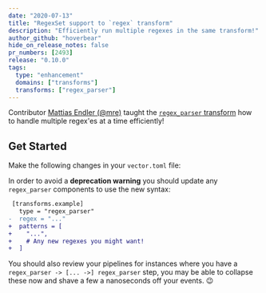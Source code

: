 ```yaml
---
date: "2020-07-13"
title: "RegexSet support to `regex` transform"
description: "Efficiently run multiple regexes in the same transform!"
author_github: "hoverbear"
hide_on_release_notes: false
pr_numbers: [2493]
release: "0.10.0"
tags:
  type: "enhancement"
  domains: ["transforms"]
  transforms: ["regex_parser"]
---
```


Contributor [Mattias Endler (@mre)][urls.endler_dev] taught the [`regex_parser` transform][urls.vector_regex_parser] how to handle multiple regex'es at a time efficiently!

## Get Started

Make the following changes in your `vector.toml` file:

In order to avoid a **deprecation warning** you should update any `regex_parser` components to use the new syntax:

```diff title="vector.toml"
 [transforms.example]
   type = "regex_parser"
-  regex = "..."
+  patterns = [
+    "...",
+    # Any new regexes you might want!
+  ]
```

You should also review your pipelines for instances where you have a `regex_parser -> [... ->] regex_parser` step, you may be able to collapse these now and shave a few a nanoseconds off your events. 😉

[urls.endler_dev]: https://endler.dev/
[urls.vector_regex_parser]: https://vector.dev/docs/reference/transforms/regex_parser/
